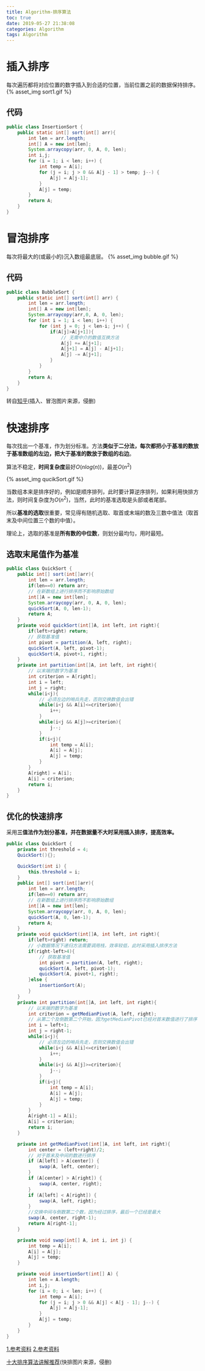 ```yaml
---
title: Algorithm-排序算法
toc: true
date: 2019-05-27 21:38:08
categories: Algorithm
tags: Algorithm
---
```

# 插入排序
每次遍历都将对应位置的数字插入到合适的位置，当前位置之前的数据保持排序。
{% asset_img sort1.gif %}

## 代码

```Java
public class InsertionSort {
    public static int[] sort(int[] arr){
        int len = arr.length;
        int[] A = new int[len];
        System.arraycopy(arr, 0, A, 0, len);
        int i,j;
        for (i = 1; i < len; i++) {
            int temp = A[i];
            for (j = i; j > 0 && A[j - 1] > temp; j--) {
                A[j] = A[j-1];
            }
            A[j] = temp;
        }
        return A;
    }
}
```

# 冒泡排序

每次将最大的(或最小的)沉入数组最底层。
{% asset_img bubble.gif %}
## 代码

```java
public class BubbleSort {
    public static int[] sort(int[] arr) {
        int len = arr.length;
        int[] A = new int[len];
        System.arraycopy(arr,0, A, 0, len);
        for (int i = 1; i < len; i++) {
            for (int j = 0; j < len-i; j++) {
                if(A[j]>A[j+1]){
                    // 无需中介的数值互换方法
                    A[j] += A[j+1];
                    A[j+1] = A[j] - A[j+1];
                    A[j] -= A[j+1];
                }
            }
        }
        return A;
    }
}
```

转自[知乎](https://zhuanlan.zhihu.com/p/52884590)(插入、冒泡图片来源，侵删)

# 快速排序

每次找出一个基准，作为划分标准。方法**类似于二分法，每次都把小于基准的数放于基准数组的左边，把大于基准的数放于数组的右边**。

算法不稳定，**时间复杂度**最好$O(nlog(n))$，最差$O(n^2)$

{% asset_img qucikSort.gif %}

当数组本来是排序好的，例如是顺序排列，此时要计算逆序排列，如果利用快排方法，则时间复杂度为$O(n^2)$，当然，此时的基准选取是头部或者尾部。

所以**基准的选取**很重要，常见得有随机选取、取首或末端的数及三数中值法（取首末及中间位置三个数的中值）。

理论上，选取的基准是**所有数的中位数**，则划分最均匀，用时最短。

## 选取末尾值作为基准

```java
public class QuickSort {
    public int[] sort(int[]arr){
        int len = arr.length;
        if(len==0) return arr;
        // 在新数组上进行排序而不影响原始数组
        int[]A = new int[len];
        System.arraycopy(arr, 0, A, 0, len);
        quickSort(A, 0, len-1);
        return A;
    }
    private void quickSort(int[]A, int left, int right){
        if(left>right) return;
        // 获取基准值
        int pivot = partition(A, left, right);
        quickSort(A, left, pivot-1);
        quickSort(A, pivot+1, right);        
    }
    private int partition(int[]A, int left, int right){
        // 以末端的数字为基准
        int criterion = A[right];
        int i = left;
        int j = right;
        while(i<j){
            // 必须左边的哨兵先走，否则交换数值会出错
            while(i<j && A[i]<=criterion){
                i++;
            }
            while(i<j && A[j]>=criterion){
                j--;
            }
            if(i<j){
                int temp = A[i];
                A[i] = A[j];
                A[j] = temp;
            }
        }
        A[right] = A[i];
        A[i] = criterion;
        return i;
    }
}
```

## 优化的快速排序

采用**三值法作为划分基准，并在数据量不大时采用插入排序，提高效率。**

```java
public class QuickSort {
    private int threshold = 4;
    QuickSort(){};

    QuickSort(int i) {
        this.threshold = i;
    }
    public int[] sort(int[]arr){
        int len = arr.length;
        if(len==0) return arr;
        // 在新数组上进行排序而不影响原始数组
        int[]A = new int[len];
        System.arraycopy(arr, 0, A, 0, len);
        quickSort(A, 0, len-1);
        return A;
    }
    private void quickSort(int[]A, int left, int right){
        if(left>right) return;
        // 小数据情况下递归方法需要调用栈，效率较低，此时采用插入排序方法
        if(right-left>4){
            // 获取基准值
            int pivot = partition(A, left, right);
            quickSort(A, left, pivot-1);
            quickSort(A, pivot+1, right);
        }else {
            insertionSort(A);
        }
    }
    private int partition(int[]A, int left, int right){
        // 以末端的数字为基准
        int criterion = getMedianPivot(A, left, right);
        // 从第二个及倒数第二个开始，因为getMedianPivot已经对首末数值进行了排序
        int i = left+1;
        int j = right-1;
        while(i<j){
            // 必须左边的哨兵先走，否则交换数值会出错
            while(i<j && A[i]<=criterion){
                i++;
            }
            while(i<j && A[j]>=criterion){
                j--;
            }
            if(i<j){
                int temp = A[i];
                A[i] = A[j];
                A[j] = temp;
            }
        }
        A[right-1] = A[i];
        A[i] = criterion;
        return i;
    }

    private int getMedianPivot(int[]A, int left, int right){
        int center = (left+right)/2;
        // 对于首末及中间的数进行排序
        if (A[left] > A[center]) {
            swap(A, left, center);
        }
        if (A[center] > A[right]) {
            swap(A, center, right);
        }
        if (A[left] < A[right]) {
            swap(A, left, right);
        }
        //交换中间与倒数第二个数，因为经过排序，最后一个已经是最大
        swap(A, center, right-1);
        return A[right-1];
    }

    private void swap(int[] A, int i, int j) {
        int temp = A[i];
        A[i] = A[j];
        A[j] = temp;
    }

    private void insertionSort(int[] A) {
        int len = A.length;
        int i,j;
        for (i = 0; i < len; i++) {
            int temp = A[i];
            for (j = i; j > 0 && A[j] < A[j - 1]; j--) {
                A[j] = A[j-1];
            }
            A[j] = temp;
        }
    }
}
```

[1.参考资料](https://zhuanlan.zhihu.com/p/52884590)      [2.参考资料](https://blog.csdn.net/shujuelin/article/details/82423852)

[十大排序算法讲解推荐](https://mp.weixin.qq.com/s/IAZnN00i65Ad3BicZy5kzQ)(快排图片来源，侵删)